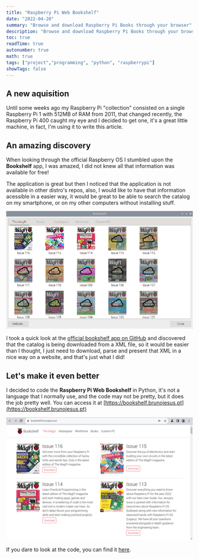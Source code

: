 ```yaml
---
title: "Raspberry Pi Web Bookshelf"
date: "2022-04-20"
summary: "Browse and download Raspberry Pi Books through your browser"
description: "Browse and download Raspberry Pi Books through your browser"
toc: true
readTime: true
autonumber: true
math: true
tags: ["project","programming", "python", "raspberrypi"]
showTags: false
---
```


## A new aquisition
Until some weeks ago my Raspberry Pi "collection" consisted on a single Raspberry Pi 1 with 512MB of RAM from 2011, that changed recently, the Raspberry Pi 400 caught my eye and I decided to get one, it's a great little machine, in fact, I'm using it to write this article.

## An amazing discovery
When looking through the official Raspberry OS I stumbled upon the **Bookshelf** app, I was amazed, I did not knew all that information was available for free! 

The application is great but then I noticed that the application is not available in other distro's repos, also, I would like to have that information acessible in a easier way, it would be great to be able to search the catalog on my smartphone, or on my other computers without installing stuff.

![Screenshot: Bookshelf](bookshelf.png)

I took a quick look at the [official bookshelf app on GitHub](https://github.com/raspberrypi-ui/bookshelf) and discovered that the catalog is being downloaded from a XML file, so it would be easier than I thought, I just need to download, parse and present that XML in a nice way on a website, and that's just what I did!

## Let's make it even better
I decided to code the **Raspberry Pi Web Bookshelf** in Python, it's not a language that I normally use, and the code may not be pretty, but it does the job pretty well. You can access it at [https://bookshelf.brunojesus.pt](https://bookshelf.brunojesus.pt)

![Screenshot: Web Bookshelf](web-bookshelf.png)

If you dare to look at the code, you can find it [here](https://github.com/brunofjesus/rpi-web-bookshelf).

